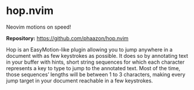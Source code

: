 # hop.nvim

Neovim motions on speed!

**Repository:** <https://github.com/phaazon/hop.nvim>

Hop is an EasyMotion-like plugin allowing you to jump anywhere in a document with as few keystrokes as possible. It does so by annotating text in your buffer with hints, short string sequences for which each character represents a key to type to jump to the annotated text. Most of the time, those sequences’ lengths will be between 1 to 3 characters, making every jump target in your document reachable in a few keystrokes.
